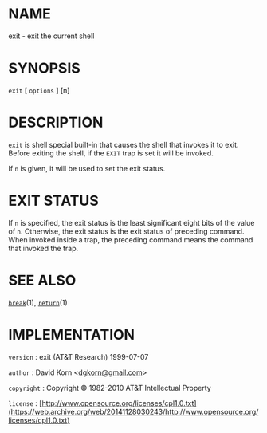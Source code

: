# NAME

exit - exit the current shell

# SYNOPSIS

`exit` \[ `options` \] \[n\]

# DESCRIPTION

`exit` is shell special built-in that causes the shell that invokes it
to exit. Before exiting the shell, if the `EXIT` trap is set it will
be invoked.

If `n` is given, it will be used to set the exit status.

# EXIT STATUS

If `n` is specified, the exit status is the least significant eight bits
of the value of `n`. Otherwise, the exit status is the exit status of
preceding command. When invoked inside a trap, the preceding command
means the command that invoked the trap.

# SEE ALSO

[`break`](/web/20141128030243/http://www2.research.att.com/~astopen/man/man1/break.html)(1),
[`return`](/web/20141128030243/http://www2.research.att.com/~astopen/man/man1/return.html)(1)

# IMPLEMENTATION

`version`
: exit (AT&T Research) 1999-07-07

`author`
: David Korn
    &lt;[dgkorn@gmail.com](https://web.archive.org/web/20141128030243/mailto:dgkorn@gmail.com)&gt;

`copyright`
: Copyright © 1982-2010 AT&T Intellectual Property

`license`
: [http://www.opensource.org/licenses/cpl1.0.txt](https://web.archive.org/web/20141128030243/http://www.opensource.org/licenses/cpl1.0.txt)


